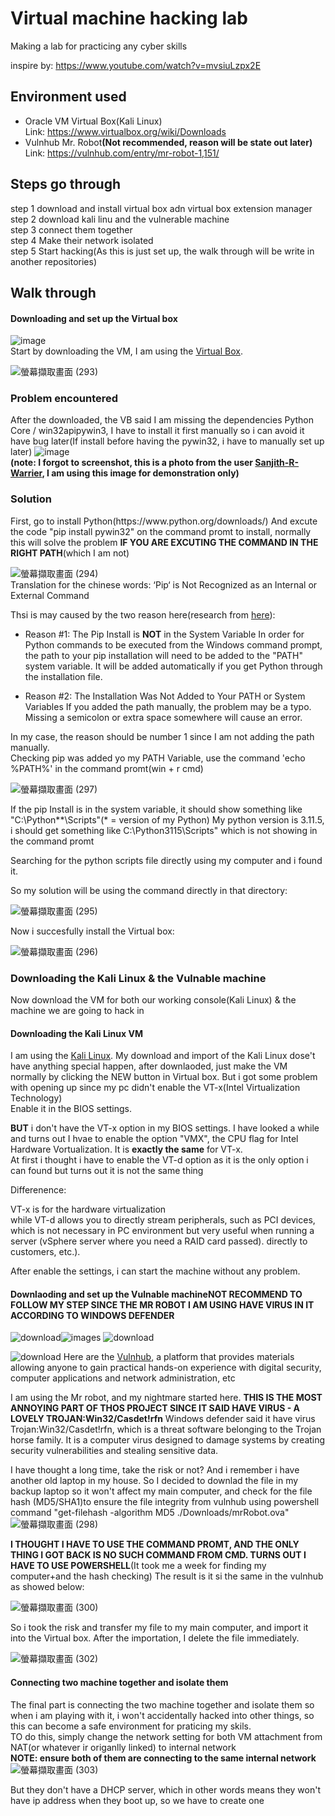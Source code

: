 <h1>Virtual machine hacking lab</h1> 
Making a lab for practicing any cyber skills

inspire by: https://www.youtube.com/watch?v=mvsiuLzpx2E

<h2>Environment used</h2>

- Oracle VM Virtual Box(Kali Linux)<br>
  Link: https://www.virtualbox.org/wiki/Downloads
- Vulnhub Mr. Robot<b>(Not recommended, reason will be state out later)</b><br>
  Link: https://vulnhub.com/entry/mr-robot-1,151/
<h2>Steps go through </h2>

step 1 download and install virtual box adn virtual box extension manager<br>
step 2 download kali linu and the vulnerable machine<br>
step 3 connect them together <br>
step 4 Make their network isolated <br>
step 5 Start hacking(As this is just set up, the walk through will be write in another repositories) <br>

<h2>Walk through</h2>

<h4>Downloading and set up the Virtual box</h4>

![image](https://github.com/Shecklock/HACKING_LAB/assets/84926502/18f3cb0d-c9d9-4362-a9cc-9102a59a5ff2)<br>
Start by downloading the VM, I am using the [Virtual Box](https://www.virtualbox.org/wiki/Downloads). 

![螢幕擷取畫面 (293)](https://github.com/Shecklock/HACKING_LAB/assets/84926502/f0a7e01c-b705-4cd7-b276-2319e8302019)

<h3>Problem encountered</h3>

After the downloaded, the VB said I am missing the dependencies Python Core / win32apipywin3, I have to install it first manually so i can avoid it have bug later(If install before having the pywin32, i have to manually set up later)
![image](https://github.com/Shecklock/HACKING_LAB/assets/84926502/46a3cc2d-e9e5-4d69-a796-6e01fdd633cb)
<br><b>(note: I forgot to screenshot, this is a photo from the user [Sanjith-R-Warrier](https://kodekloud.com/community/t/missing-dependencies-python-core-win32api/215281), I am using this image for demonstration only)</b>

<h3>Solution</h3> 
First, go to install Python(https://www.python.org/downloads/)
And excute the code "pip install pywin32" on the command promt to install, normally this will solve the problem <b>IF YOU ARE EXCUTING THE COMMAND IN THE RIGHT PATH</b>(which I am not)<br> 

![螢幕擷取畫面 (294)](https://github.com/Shecklock/HACKING_LAB/assets/84926502/29c72197-37ce-4e18-8d0f-eedf1af55664)<br>
Translation for the chinese words:  ‘Pip‘ is Not Recognized as an Internal or External Command<br>

Thsi is may caused by the two reason here(research from [here](https://www.alphr.com/pip-is-not-recognized-as-an-internal-or-external-command/)):
- Reason #1: The Pip Install is <b>NOT</b> in the System Variable
  In order for Python commands to be executed from the Windows command prompt, the path to your pip installation will need to be added to the "PATH" system variable. It will be added automatically if you get Python through the installation file.<br>
  
- Reason #2: The Installation Was Not Added to Your PATH or System Variables
  If you added the path manually, the problem may be a typo. Missing a semicolon or  extra space somewhere will cause an error.<br>

In my case, the reason should be number 1 since I am not adding the path manually.<br>
Checking pip was added yo my PATH Variable, use the command 'echo %PATH%' in the command promt(win + r cmd)

![螢幕擷取畫面 (297)](https://github.com/Shecklock/HACKING_LAB/assets/84926502/69597108-8b52-4405-9f0f-479adad749f2)

If the pip Install is in the system variable, it should show something like "C:\Python**\Scripts"(* = version of my Python) 
My python version is 3.11.5, i should get something like C:\Python3115\Scripts" which is not showing in the command promt

Searching for the python scripts file directly using my computer and i found it.

So my solution will be using the command directly in that directory:

![螢幕擷取畫面 (295)](https://github.com/Shecklock/HACKING_LAB/assets/84926502/5f6c3809-76ae-43fa-9f35-89137dcb47f2)

Now i succesfully install the Virtual box:

![螢幕擷取畫面 (296)](https://github.com/Shecklock/HACKING_LAB/assets/84926502/660b82b2-bab0-42b2-95e3-bcb37e19198d)

<h3>Downloading the Kali Linux & the Vulnable machine</h3>

Now download the VM for both our working console(Kali Linux) & the machine we are going to hack in

<h4>Downloading the Kali Linux VM</h4>

I am using the [Kali Linux](https://www.kali.org/docs/virtualization/install-virtualbox-guest-vm/).
My download and import of the Kali Linux dose't have anything special happen, after downlaoded, just make the VM normally by clicking the NEW button in Virtual box.
But i got some problem with opening up since my pc didn't enable the VT-x(Intel Virtualization Technology)<br>
Enable it in the BIOS settings.

<b>BUT</b> i don't have the VT-x option in my BIOS settings.
I have looked a while and turns out I hvae to enable the option  "VMX", the CPU flag for Intel Hardware Vortualization. It is <b>exactly the same</b> for VT-x.<br>
At first i thought i have to enable the VT-d option as it is the only option i can found but turns out it is not the same thing<br>

Differenence:

VT-x is for the hardware virtualization<br>
while VT-d allows you to directly stream peripherals, such as PCI devices, which is not necessary in PC environment but very useful when running a server (vSphere server where you need a RAID card passed). directly to customers, etc.).<br>

After enable the settings, i can start the machine without any problem.

<h4>Downlaoding and set up the Vulnable machine<b>NOT RECOMMEND TO FOLLOW MY STEP SINCE THE MR ROBOT I AM USING HAVE VIRUS IN IT ACCORDING TO WINDOWS DEFENDER</b></h4>

![download](https://github.com/Shecklock/HACKING_LAB/assets/84926502/3e2c1900-eedc-46e9-a52b-e27657aee158)![images](https://github.com/Shecklock/HACKING_LAB/assets/84926502/fb2395ff-83e6-4ba2-8d99-a2a789d303d7)
![download](https://github.com/Shecklock/HACKING_LAB/assets/84926502/c927a39d-f626-4bc4-b04f-684b8cd34b02)<br>

![download](https://github.com/Shecklock/HACKING_LAB/assets/84926502/48b4ad84-3703-4171-ba92-3338d8ef096c)
Here are the [Vulnhub](https://www.vulnhub.com/), a platform that provides materials allowing anyone to gain practical hands-on experience with digital security, computer applications and network administration, etc<br>

I am using the Mr robot, and my nightmare started here.
<b>THIS IS THE MOST ANNOYING PART OF THOS PROJECT SINCE IT SAID HAVE VIRUS - A LOVELY TROJAN:Win32/Casdet!rfn</b>
Windows defender said it have virus Trojan:Win32/Casdet!rfn, which is a threat software belonging to the Trojan horse family. It is a  computer virus  designed to damage systems by creating security vulnerabilities and stealing sensitive data.

I have thought a long time, take the risk or not? And i remember i have another old laptop in my house.
So I decided to downlad the file in my backup laptop so it won't affect my main computer, and check for the file hash (MD5/SHA1)to ensure the file integrity from vulnhub using powershell command "get-filehash -algorithm MD5 ./Downloads/mrRobot.ova"<br>
![螢幕擷取畫面 (298)](https://github.com/Shecklock/HACKING_LAB/assets/84926502/b1fc8b1f-4a9e-481a-892b-c5a6770a399e)

<b>I THOUGHT I HAVE TO USE THE COMMAND PROMT, AND THE ONLY THING I GOT BACK IS NO SUCH COMMAND FROM CMD. TURNS OUT I HAVE TO USE POWERSHELL</b>(It took me a week for finding my computer+and the hash checking)
The result is it si the same in the vulnhub as showed below:

![螢幕擷取畫面 (300)](https://github.com/Shecklock/HACKING_LAB/assets/84926502/9988cad7-13de-4158-8aff-7ee6aa916334)<br>

So i took the risk and transfer my file to my main computer, and import it into the Virtual box. After the importation, I delete the file immediately.

![螢幕擷取畫面 (302)](https://github.com/Shecklock/HACKING_LAB/assets/84926502/af90c79e-7d6e-4183-b650-68dc8e42e447)

<h4>Connecting two machine together and isolate them</h4>

The final part is connecting the two machine together and isolate them so when i am playing with it, i won't accidentally hacked into other things, so this can become a safe environment for praticing my skils.<br>
TO do this, simply change the network setting for both VM attachment from NAT(or whatever ir origanlly linked) to internal network<br> 
<b>NOTE: ensure both of them are connecting to the same internal network</b>
![螢幕擷取畫面 (303)](https://github.com/Shecklock/HACKING_LAB/assets/84926502/accf8f1c-0c5a-4365-a034-1428adbbdeb5)

But they don't have a DHCP server, which in other words means they won't have ip address when they boot up, so we have to create one<br>
